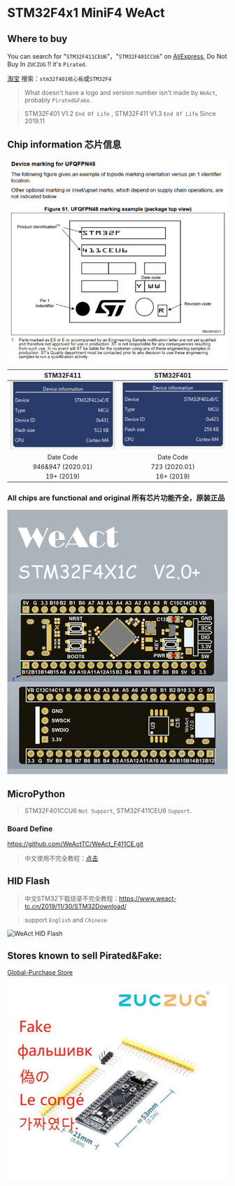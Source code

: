 # STM32F4x1 MiniF4 WeAct
## Where to buy
You can search for "`STM32F411CEU6`"，"`STM32F401CCU6`" on [AliExpress](https://www.aliexpress.com/), Do Not Buy In `ZUCZUG` !! it's `Pirated`.

[淘宝](https://www.taobao.com/) 搜索：`stm32f401核心板`或`STM32F4`

> What doesn't have a logo and version number isn't made by `WeAct`, probably `Pirated&Fake`.

> STM32F401 V1.2 `End Of Life` , STM32F411 V1.3 `End Of Life` Since 2019.11

## Chip information 芯片信息
![STM32F411 Info](/images/DeviceMarkingUFQFPN48.png)

| STM32F411 |STM32F401|
| :--: | :--: |
|![STM32F411 Info](/images/stm32f411_dinfo.png)|![STM32F4X1 V2.0](/images/stm32f401_dinfo.png)|
|Date Code|Date Code|
|946&947 (2020.01)|723 (2020.01)|
|19+ (2019)|16+ (2019)|

### All chips are functional and original 所有芯片功能齐全，原装正品

![STM32F4X1 V2.0+](/images/STM32F4x1C_V20+.png "STM32F4X1 V2.0+")

## MicroPython
> STM32F401CCU6 `Not Support`, STM32F411CEU6 `Support`.
### Board Define
https://github.com/WeActTC/WeAct_F411CE.git
> 中文使用不完全教程：[点击](https://www.weact-tc.cn/2020/01/01/micropython/)
## HID Flash
> 中文STM32下载烧录不完全教程：https://www.weact-tc.cn/2019/11/30/STM32Download/

> support `English` and `Chinese`

![WeAct HID Flash](https://WeActTC.github.io/images/STM32/HIDFlash2.png)

## Stores known to sell Pirated&Fake:
[Global-Purchase Store]()

![Stores known to sell Pirated&Fake](/images/fake.jpg)

